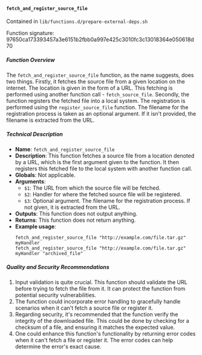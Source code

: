 #### `fetch_and_register_source_file`

Contained in `lib/functions.d/prepare-external-deps.sh`

Function signature: 97650ca173393457a3e6151b2fbb0a997e425c3010fc3c13018364e050618d70

##### Function Overview 

The `fetch_and_register_source_file` function, as the name suggests, does two things. Firstly, it fetches the source file from a given location on the internet. The location is given in the form of a URL. This fetching is performed using another function call - `fetch_source_file`. Secondly, the function registers the fetched file into a local system. The registration is performed using the `register_source_file` function. The filename for the registration process is taken as an optional argument. If it isn't provided, the filename is extracted from the URL.

##### Technical Description

- **Name**: `fetch_and_register_source_file`
- **Description**: This function fetches a source file from a location denoted by a URL, which is the first argument given to the function. It then registers this fetched file to the local system with another function call.
- **Globals**: Not applicable.
- **Arguments**: 
  - `$1`: The URL from which the source file will be fetched.
  - `$2`: Handler for where the fetched source file will be registered.
  - `$3`: Optional argument. The filename for the registration process. If not given, it is extracted from the URL.
- **Outputs**: This function does not output anything.
- **Returns**: This function does not return anything.
- **Example usage**:
  ```
  fetch_and_register_source_file "http://example.com/file.tar.gz" myHandler
  fetch_and_register_source_file "http://example.com/file.tar.gz" myHandler "archived_file"
  ```

##### Quality and Security Recommendations

1. Input validation is quite crucial. This function should validate the URL before trying to fetch the file from it. It can protect the function from potential security vulnerabilities.
2. The function could incorporate error handling to gracefully handle scenarios when it can't fetch a source file or register it. 
3. Regarding security, it's recommended that the function verify the integrity of the downloaded file. This could be done by checking for a checksum of a file, and ensuring it matches the expected value.
4. One could enhance this function's functionality by returning error codes when it can't fetch a file or register it. The error codes can help determine the error's exact cause.

